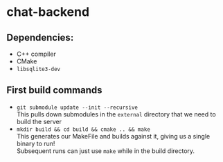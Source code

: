 # chat-backend

## Dependencies:

- C++ compiler
- CMake
- `libsqlite3-dev`

## First build commands

- `git submodule update --init --recursive` </br>
This pulls down submodules in the `external` directory that we need to build the server </br>
- `mkdir build && cd build && cmake .. && make` </br>
This generates our MakeFile and builds against it, giving us a single binary to run! </br>
Subsequent runs can just use `make` while in the build directory.